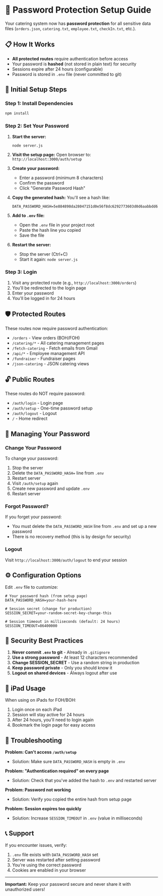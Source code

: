 # 🔐 Password Protection Setup Guide

Your catering system now has **password protection** for all sensitive data files (`orders.json`, `catering.txt`, `employee.txt`, `checkIn.txt`, etc.).

## 📋 How It Works

- **All protected routes** require authentication before access
- Your password is **hashed** (not stored in plain text) for security
- Sessions expire after 24 hours (configurable)
- Password is stored in `.env` file (never committed to git)

## 🚀 Initial Setup Steps

### Step 1: Install Dependencies
```bash
npm install
```

### Step 2: Set Your Password

1. **Start the server:**
   ```bash
   node server.js
   ```

2. **Visit the setup page:**
   Open browser to: `http://localhost:3000/auth/setup`

3. **Create your password:**
   - Enter a password (minimum 8 characters)
   - Confirm the password
   - Click "Generate Password Hash"

4. **Copy the generated hash:**
   You'll see a hash like:
   ```
   DATA_PASSWORD_HASH=5e884898da28047151d0e56f8dc6292773603d0d6aabbdd62a11ef721d1542d8
   ```

5. **Add to `.env` file:**
   - Open the `.env` file in your project root
   - Paste the hash line you copied
   - Save the file

6. **Restart the server:**
   - Stop the server (Ctrl+C)
   - Start it again: `node server.js`

### Step 3: Login

1. Visit any protected route (e.g., `http://localhost:3000/orders`)
2. You'll be redirected to the login page
3. Enter your password
4. You'll be logged in for 24 hours

## 🛡️ Protected Routes

These routes now require password authentication:

- `/orders` - View orders (BOH/FOH)
- `/catering/*` - All catering management pages
- `/fetch-catering` - Fetch emails from Gmail
- `/api/*` - Employee management API
- `/fundraiser` - Fundraiser pages
- `/json-catering` - JSON catering views

## 🔓 Public Routes

These routes do NOT require password:

- `/auth/login` - Login page
- `/auth/setup` - One-time password setup
- `/auth/logout` - Logout
- `/` - Home redirect

## 🔑 Managing Your Password

### Change Your Password

To change your password:

1. Stop the server
2. Delete the `DATA_PASSWORD_HASH=` line from `.env`
3. Restart server
4. Visit `/auth/setup` again
5. Create new password and update `.env`
6. Restart server

### Forgot Password?

If you forget your password:
- You must delete the `DATA_PASSWORD_HASH` line from `.env` and set up a new password
- There is no recovery method (this is by design for security)

### Logout

Visit `http://localhost:3000/auth/logout` to end your session

## ⚙️ Configuration Options

Edit `.env` file to customize:

```env
# Your password hash (from setup page)
DATA_PASSWORD_HASH=your-hash-here

# Session secret (change for production)
SESSION_SECRET=your-random-secret-key-change-this

# Session timeout in milliseconds (default: 24 hours)
SESSION_TIMEOUT=86400000
```

## 🚨 Security Best Practices

1. **Never commit `.env` to git** - Already in `.gitignore`
2. **Use a strong password** - At least 12 characters recommended
3. **Change SESSION_SECRET** - Use a random string in production
4. **Keep password private** - Only you should know it
5. **Logout on shared devices** - Always logout after use

## 📱 iPad Usage

When using on iPads for FOH/BOH:

1. Login once on each iPad
2. Session will stay active for 24 hours
3. After 24 hours, you'll need to login again
4. Bookmark the login page for easy access

## 🔧 Troubleshooting

**Problem: Can't access `/auth/setup`**
- Solution: Make sure `DATA_PASSWORD_HASH` is empty in `.env`

**Problem: "Authentication required" on every page**
- Solution: Check that you've added the hash to `.env` and restarted server

**Problem: Password not working**
- Solution: Verify you copied the entire hash from setup page

**Problem: Session expires too quickly**
- Solution: Increase `SESSION_TIMEOUT` in `.env` (value in milliseconds)

## 📞 Support

If you encounter issues, verify:
1. `.env` file exists with `DATA_PASSWORD_HASH` set
2. Server was restarted after setting password
3. You're using the correct password
4. Cookies are enabled in your browser

---

**Important:** Keep your password secure and never share it with unauthorized users!
